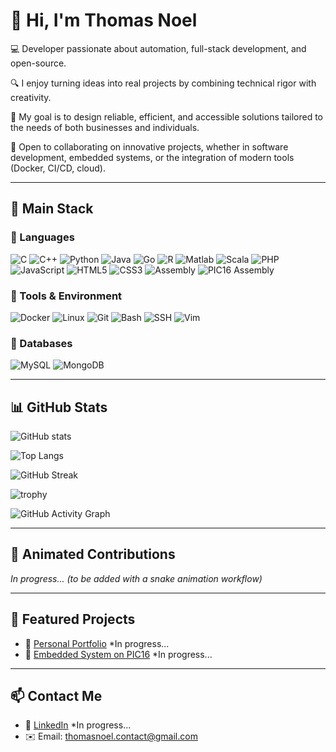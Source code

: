 # 👋 Hi, I'm Thomas Noel

💻 Developer passionate about automation, full-stack development, and open-source.  

🔍 I enjoy turning ideas into real projects by combining technical rigor with creativity.  

🎯 My goal is to design reliable, efficient, and accessible solutions tailored to the needs of both businesses and individuals.  

🤝 Open to collaborating on innovative projects, whether in software development, embedded systems, or the integration of modern tools (Docker, CI/CD, cloud).  

---

## 🚀 Main Stack

### 🔹 Languages
![C](https://img.shields.io/badge/C-00599C?style=for-the-badge&logo=c&logoColor=white)
![C++](https://img.shields.io/badge/C++-00599C?style=for-the-badge&logo=cplusplus&logoColor=white)
![Python](https://img.shields.io/badge/Python-3776AB?style=for-the-badge&logo=python&logoColor=white)
![Java](https://img.shields.io/badge/Java-007396?style=for-the-badge&logo=java&logoColor=white)
![Go](https://img.shields.io/badge/Go-00ADD8?style=for-the-badge&logo=go&logoColor=white)
![R](https://img.shields.io/badge/R-276DC3?style=for-the-badge&logo=r&logoColor=white)
![Matlab](https://img.shields.io/badge/MATLAB-FF8000?style=for-the-badge&logo=mathworks&logoColor=white)
![Scala](https://img.shields.io/badge/Scala-DC322F?style=for-the-badge&logo=scala&logoColor=white)
![PHP](https://img.shields.io/badge/PHP-777BB4?style=for-the-badge&logo=php&logoColor=white)
![JavaScript](https://img.shields.io/badge/JavaScript-F7DF1E?style=for-the-badge&logo=javascript&logoColor=black)
![HTML5](https://img.shields.io/badge/HTML5-E34F26?style=for-the-badge&logo=html5&logoColor=white)
![CSS3](https://img.shields.io/badge/CSS3-1572B6?style=for-the-badge&logo=css3&logoColor=white)
![Assembly](https://img.shields.io/badge/Assembly-525252?style=for-the-badge&logo=asm&logoColor=white)
![PIC16 Assembly](https://img.shields.io/badge/PIC16F1789%20ASM-35495E?style=for-the-badge&logo=microchip&logoColor=white)

### 🔹 Tools & Environment
![Docker](https://img.shields.io/badge/Docker-2496ED?style=for-the-badge&logo=docker&logoColor=white)
![Linux](https://img.shields.io/badge/Linux-FCC624?style=for-the-badge&logo=linux&logoColor=black)
![Git](https://img.shields.io/badge/Git-F05032?style=for-the-badge&logo=git&logoColor=white)
![Bash](https://img.shields.io/badge/Bash-4EAA25?style=for-the-badge&logo=gnubash&logoColor=white)
![SSH](https://img.shields.io/badge/SSH-000000?style=for-the-badge&logo=ssh&logoColor=white)
![Vim](https://img.shields.io/badge/Vim-019733?style=for-the-badge&logo=vim&logoColor=white)

### 🔹 Databases
![MySQL](https://img.shields.io/badge/MySQL-4479A1?style=for-the-badge&logo=mysql&logoColor=white)
![MongoDB](https://img.shields.io/badge/MongoDB-47A248?style=for-the-badge&logo=mongodb&logoColor=white)

---

## 📊 GitHub Stats
![GitHub stats](https://github-readme-stats.vercel.app/api?username=ThomasNoelIT&show_icons=true&theme=radical)

![Top Langs](https://github-readme-stats.vercel.app/api/top-langs/?username=ThomasNoelIT&layout=compact&theme=tokyonight)

![GitHub Streak](https://streak-stats.demolab.com?user=ThomasNoelIT&theme=radical&hide_border=true)

![trophy](https://github-profile-trophy.vercel.app/?username=ThomasNoelIT&theme=dracula&margin-w=10&margin-h=10)

![GitHub Activity Graph](https://github-readme-activity-graph.vercel.app/graph?username=ThomasNoelIT&theme=tokyo-night)

---

## 🐍 Animated Contributions
*In progress... (to be added with a snake animation workflow)*

---

## 📂 Featured Projects
- 🔗 [Personal Portfolio]() *In progress...  <!-- TODO: Replace with actual link -->
- 🤖 [Embedded System on PIC16]() *In progress... <!-- TODO: Replace with actual repo -->

---

## 📫 Contact Me
- 💼 [LinkedIn]() *In progress... <!-- TODO: Replace with actual profile -->
- ✉️ Email: thomasnoel.contact@gmail.com
